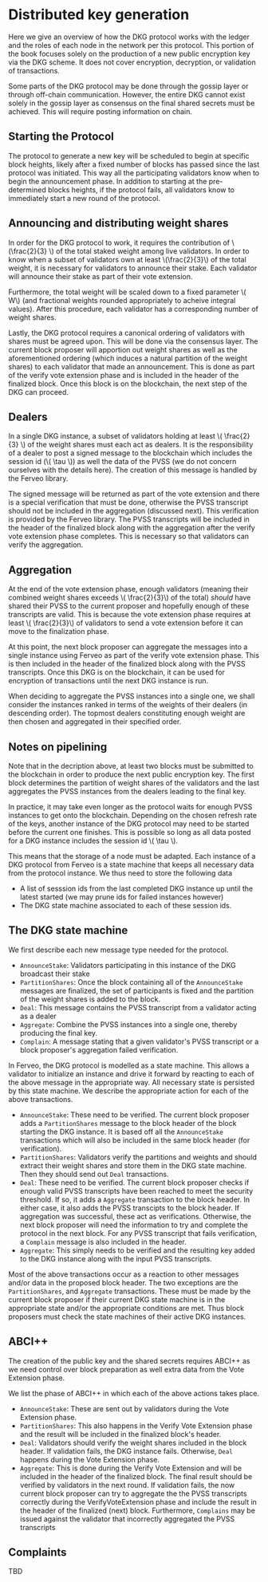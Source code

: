 # Distributed key generation

Here we give an overview of how the DKG protocol works with the ledger and 
the roles of each node in the network per this protocol. This portion of the 
book focuses solely on the production of a new public encryption key via the
DKG scheme. It does not cover encryption, decryption, or validation of transactions.

Some parts of the DKG protocol may be done through the gossip layer or through
off-chain communication. However, the entire DKG cannot exist solely in the 
gossip layer as consensus on the final shared secrets must be achieved. This 
will require posting information on chain.

## Starting the Protocol

The protocol to generate a new key will be scheduled to begin at specific 
block heights, likely after a fixed number of blocks has passed since the 
last protocol was initiated. This way all the participating validators 
know when to begin the announcement phase. In addition to starting at
the pre-determined blocks heights, if the protocol fails, all validators
know to immediately start a new round of the protocol.

## Announcing and distributing weight shares

In order for the DKG protocol to work, it requires the contribution of 
 \\(\frac{2}{3} \\) of the total staked weight among live validators. In 
order to know when a subset of validators own at least \\(\frac{2}{3}\\)
of the total weight, it is necessary for validators to announce their stake.
Each validator will announce their stake as part of their vote extension.

Furthermore, the total weight will be scaled down to a fixed parameter 
\\( W\\) (and fractional weights rounded appropriately to acheive integral
values). After this procedure, each validator has a corresponding number of
weight shares. 

Lastly, the DKG protocol requires a canonical ordering of validators with
shares must be agreed upon. This will be done via the consensus layer.
The current block proposer will apportion out weight shares as well as the
aforementioned ordering (which induces a natural partition of the weight 
shares) to each validator that made an announcement. This is done as part
of the verify vote extension phase and  is included in the header of the 
finalized  block. Once this block is on the blockchain, the next step of 
the DKG can proceed.

## Dealers
In a single DKG instance, a subset of validators holding at least
\\( \frac{2}{3} \\) of the weight shares must each act as dealers. It
is the responsibility of a dealer to post a signed message to the blockchain
which includes the session id (\\( \tau \\)) as well the data of the
PVSS (we do not concern ourselves with the details here). The creation of this
message is handled by the Ferveo library.

The signed message will be returned as part of the vote extension and there
is a special verification that must be done, otherwise the PVSS transcript 
should not be included in the aggregation (discussed next). This verification
is provided by the Ferveo library. The PVSS transcripts will be included in
the header of the finalized block along with the aggregation after the verify
vote extension phase completes. This is necessary so that validators can
verify the aggregation.

## Aggregation

At the end of the vote extension phase, enough validators 
(meaning their combined weight  shares exceeds \\( \frac{2}{3}\\) of the 
total) *should* have shared their PVSS to the current proposer and hopefully
enough of these transcripts are valid. This is because the vote extension 
phase requires at least \\( \frac{2}{3}\\) of validators to send a vote
extension before it can move to the finalization phase.

At this point, the next block proposer can aggregate the messages into a 
single instance using Ferveo as part of the verify vote extension phase. 
This is then included in the header of the finalized block along with the
PVSS transcripts. Once this DKG is on the blockchain, it can be 
used for encryption of transactions until the next DKG instance is run.

When deciding to aggregate the PVSS instances into a single one, we shall 
consider the instances ranked in terms of the weights of their dealers (in 
descending order). The topmost dealers constituting enough weight are then 
chosen and aggregated in their specified order.

## Notes on pipelining

Note that in the decription above, at least two blocks must be submitted to the blockchain in order to
produce the next public encryption key. The first block determines the 
partition of weight shares of the validators and the last aggregates the 
PVSS instances from the dealers leading to the final key.

In practice, it may take even longer as the protocol waits for enough PVSS 
instances to get onto the blockchain. Depending on the chosen refresh rate
of the keys, another instance of the DKG protocol may need to be started 
before the current one finishes. This is possible so long as all data
posted for a DKG instance includes the session id \\( \tau \\).

This means that the storage of a node must be adapted. Each instance of a
DKG protocol from Ferveo is a state machine that keeps all necessary data
from the protocol instance. We thus need to store the following data
 - A list of sesssion ids from the last completed DKG instance up until the
   latest started (we may prune ids for failed instances however) 
 - The DKG state machine associated to each of these session ids.

##  The DKG state machine

We first describe each new message type needed for the protocol.
- `AnnounceStake`: Validators participating in this instance of the DKG
  broadcast their stake
- `PartitionShares`: Once the block containing all of the `AnnounceStake`
  messages are finalized, the set of participants is fixed and the
  partition of the weight shares is added to the block.
- `Deal`: This message contains the PVSS transcript from a validator
  acting as a dealer
- `Aggregate`: Combine the PVSS instances into a single one, thereby
  producing the final key.
- `Complain`: A message stating that a given validator's PVSS transcript or
  a block proposer's aggregation failed verification. 

In Ferveo, the DKG protocol is modelled as a state machine. This allows a
validator to initialize an instance and drive it forward by reacting to
each of the above message in the appropriate way. All necessary state
is persisted by this state machine. We describe the  appropriate action for
each of the above transactions.

 - `AnnounceStake`: These need to be verified. The current block proposer
   adds a `PartitionShares` message to the block header of the 
   block  starting the DKG instance. It is based off all the 
   `AnnounceStake` transactions which will also be included in the same
   block header (for verification).
 - `PartitionShares`: Validators verify the partitions and weights and
   should extract their weight shares and store them in the DKG state machine.
   Then they should send out `Deal` transactions.
 - `Deal`: These need to be verified. The current block proposer checks if 
   enough valid PVSS transcripts have been reached to meet the security 
   threshold. If so, it adds a `Aggregate` transaction to the block header. 
   In either case, it also adds the PVSS transcipts to the block header. 
   If aggregation was successful, these act as verifications. Otherwise, the
   next block proposer will need the information to try and complete the
   protocol in the next block.   For any PVSS transcript that fails verification, a `Complain` message is
   also included in the header.
 - `Aggregate`: This simply needs to be verified and the resulting key added
   to the DKG instance along with the input PVSS transcripts. 

Most of the above transactions occur as a reaction to other messages
and/or data in the proposed block header. The two exceptions are the
`PartitionShares`, and `Aggregate` transactions. These must be 
made by the current block proposer if their current DKG state machine is 
in the  appropriate state and/or the appropriate conditions are met. Thus 
block proposers must check the state machines of their active DKG instances.

## ABCI++

The creation of the public key and the shared secrets requires ABCI++ as we
need control over block preparation as well extra data from the Vote Extension
phase. 

We list the phase of ABCI++ in which each of the above actions takes place.
 - `AnnounceStake`: These are sent out by validators during the Vote
    Extension phase.
 - `PartitionShares`: This also happens in the Verify Vote Extension phase
    and the result will be included in the finalized block's header.
 - `Deal`: Validators should verify the weight shares included in the block 
    header. If validation fails, the DKG instance fails.  Otherwise, `Deal` 
    happens during the Vote Extension phase.
 - `Aggregate`: This is done during the Verify Vote Extension and will be 
   included in the header of the finalized block. The final result should 
   be verified by validators in the next round. If validation fails, the 
   now current block proposer can try to aggregate the the PVSS transcripts
   correctly during the VerifyVoteExtension phase and include the result in
   the header of the finalized (next) block. Furthermore, `Complains` may 
   be issued against the validator that incorrectly aggregated the PVSS
   transcripts

## Complaints

TBD